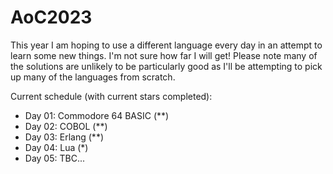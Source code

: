 # AoC2023

This year I am hoping to use a different language every day in an attempt to learn some new things.  I'm not sure how far I will get!
Please note many of the solutions are unlikely to be particularly good as I'll be attempting to pick up many of the languages from scratch.

Current schedule (with current stars completed):
* Day 01: Commodore 64 BASIC (**)
* Day 02: COBOL (**)
* Day 03: Erlang (**)
* Day 04: Lua (*)
* Day 05: TBC...

